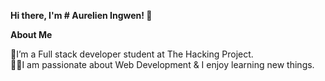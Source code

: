 **Hi there, I'm # Aurelien Ingwen! :wave:**


**About Me**

🌱I’m a Full stack developer student at The Hacking Project.  
👨‍💻I am passionate about Web Development & I enjoy learning new things.
<style>H1{color:Blue;}</style>
